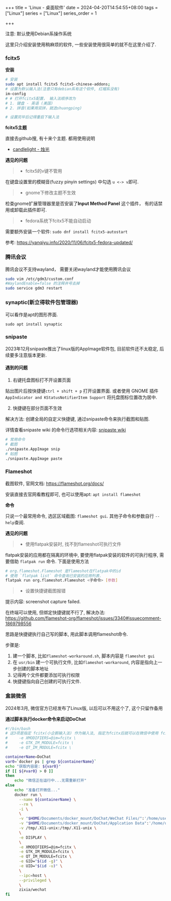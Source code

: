 +++
title = 'Linux - 桌面软件'
date = 2024-04-20T14:54:55+08:00
tags = ["Linux"]
series = ["Linux"]
series_order = 1

+++

注意: 默认使用Debian系操作系统

这里只介绍安装使用稍麻烦的软件, 一些安装使用很简单的就不在这里介绍了.

### fcitx5

**安装**

``` bash
# 安装
sudo apt install fcitx5 fcitx5-chinese-addons;
# 设置为默认输入法(注意只有debian系有这个软件, 红帽系没有)
im-config
# # 打开fcitx5配置， 输入法顺序改为
# 1. 键盘 - 英语 (美国)
# 2. 拼音(如果用双拼，就选shuangping)

# 设置完毕后记得重启下输入法
```

**fcitx5主题**

直接去github搜, 有十来个主题. 都用使用说明

* [candlelight - 烛光](https://github.com/thep0y/fcitx5-themes-candlelight)

**遇见的问题**

> * fcitx5的v键不管用

在键盘设置里的模糊音(fuzzy pinyin settings) 中勾选 `u <-> v`即可.

> * gnome下修改主题不生效

检查gnome扩展管理器里是否安装了**Input Method Panel** 这个插件， 有的话禁用或卸载此插件即可.

> * fedora系统下fcitx5不能自动启动

需要额外安装一个软件: `sudo dnf install fcitx5-autostart`

参考: https://yanqiyu.info/2020/11/06/fcitx5-fedora-updated/

### 腾讯会议

腾讯会议不支持wayland， 需要关闭wayland才能使用腾讯会议

``` bash
sudo vim /etc/gdm3/custom.conf
#WaylandEnable=false 的注释井号去掉
sudo service gdm3 restart
```
### synaptic(新立得软件包管理器)

可以看作是apt的图形界面.

`sudo apt install synaptic`

### snipaste

2023年12月snipaste推出了linux版的AppImage软件包, 目前软件还不太稳定, 后续要多注意版本更新.

#### 遇到的问题

1. 右键托盘图标打不开设置页面

贴出图片后按快捷键`ctrl + shift + p` 打开设置界面. 或者使用 GNOME 插件`AppIndicator and KStatusNotifierItem Support` 将托盘图标位置改为居中.

2. 快捷键在部分页面不生效

解决方法: 创建全局的自定义快捷键, 通过snipaste命令来执行截图和贴图. 

详情查看snipaste wiki 的命令行选项相关内容: [snipaste wiki](https://github.com/Snipaste/feedback/wiki)

``` bash
# 常用命令
# 截图
./snipaste.AppImage snip
# 贴图
./snipaste.AppImage paste
```

### Flameshot

截图软件, 官网文档: https://flameshot.org/docs/

安装直接去官网看教程即可, 也可以使用apt: `apt install flameshot`

**命令**

只说一个最常用命令, 选区区域截图: `flameshot gui`. 其他子命令和参数自行 `--help`查阅.

**遇见的问题**

> * 使用flatpak安装时, 找不到flameshot可执行文件

flatpak安装的应用都在隔离的环境中, 要使用flatpak安装的软件的可执行程序, 需要借助 `flatpak run` 命令. 下面是使用方法

``` bash
# org.flameshot.Flameshot 是flameshot在flatpak中的id
# 使用 `flatpak list` 命令查询已安装的应用列表.
flatpak run org.flameshot.Flameshot <子命令> [参数]
```

> * 设置快捷键截图报错

提示内容: screenshot capture failed.  

在终端可以使用, 但绑定快捷键就不行了, 解决办法: https://github.com/flameshot-org/flameshot/issues/3340#issuecomment-1869798556

思路是快捷键执行自己写的脚本, 用此脚本调用flameshot命令.

步骤是:

1. 建一个脚本, 比如`flameshot-workaround.sh`, 脚本内容是 `flameshot gui`
2. 在 `usr/bin` 建一个可执行文件, 比如`flameshot-workaround`, 内容是指向上一步创建的脚本地址
3. 记得两个文件都要添加可执行权限
4. 快捷键指向自己创建的可执行文件.



### 盒装微信

2024年3月, 微信官方已经发布了Linux版, 以后可以不用这个了, 这个只留作备用

**通过脚本执行docker命令来启动DoChat**

``` bash
#!/bin/bash
# 这3项是指定 fcitx(小企鹅输入法) 作为输入法, 指定为fcitx后就可以在微信中使用 fcitx 或者搜狗输入法了. 指定为ibus就可以在微信中使用ibus 
# 	  -e XMODIFIERS=@im=fcitx \
#	  -e GTK_IM_MODULE=fcitx \
#	  -e QT_IM_MODULE=fcitx \

containerName=DoChat
var0=`docker ps | grep ${containerName}`
echo "获取内容是: ${var0}"
if [[ ${#var0} > 0 ]]
then
	echo "微信正在运行中...无需重新打开"
else
	echo "准备打开微信..."
	docker run \
	  --name ${containerName} \
	  --rm \
	  -i \
	  \
	  -v "$HOME/Documents/docker_mount/DoChat/WeChat Files/":'/home/user/WeChat Files/' \
	  -v "$HOME/Documents/docker_mount/DoChat/Applcation Data":'/home/user/.wine/drive_c/users/user/Application Data/' \
	  -v /tmp/.X11-unix:/tmp/.X11-unix \
	  \
	  -e DISPLAY \
	  \
	  -e XMODIFIERS=@im=fcitx \
	  -e GTK_IM_MODULE=fcitx \
	  -e QT_IM_MODULE=fcitx \
	  -e GID="$(id -g)" \
	  -e UID="$(id -u)" \
	  \
	  --ipc=host \
	  --privileged \
	  \
	  zixia/wechat
fi
```


